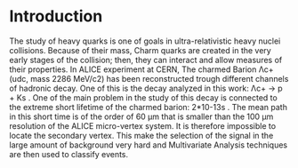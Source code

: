 # Introduction 
The study of heavy quarks is one of goals in ultra-relativistic heavy nuclei collisions. Because of their mass, Charm quarks are created in the very early stages of the collision; then, they can interact and allow measures of their properties. In ALICE experiment at CERN, The charmed  Barion Λc+  (udc, mass 2286 MeV/c2) has been reconstructed trough different channels of hadronic decay. One of this is the decay analyzed in this work:  Λc+ → p + Ks .
One of the main problem in the study of this decay is connected to the extreme short lifetime of the charmed barion:  2*10-13s . The mean path in this short time is of the order of 60 μm that is smaller than the 100 μm resolution of the ALICE micro-vertex system. It is therefore impossible to locate the secondary vertex. This make the selection of the signal in the large amount of background very hard and Multivariate Analysis techniques are then used to classify events. 